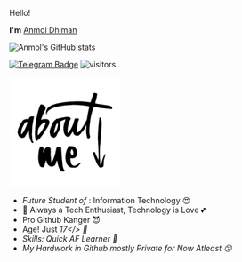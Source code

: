 Hello!

<b>I'm</b> [Anmol Dhiman](https://github.com/anmoldh)

![Anmol's GitHub stats](https://github-readme-stats.vercel.app/api?username=Anmoldh&hide=contribs,issues,prs,stars&count_private=true&show_icons=true&theme=merko)

[![Telegram Badge](https://img.shields.io/badge/Telegram-blue?style=social&logo=Telegram&link=https://t.me/Dont_Tag_Else_Gei)](https://t.me/Dont_Tag_Else_Gei)
![visitors](https://visitor-badge.laobi.icu/badge?page_id=AnmolDh)

<img align="center" src="./assets/aboutme.png?raw=true" width="200"/>

- <i>Future Student of</i> : Information Technology 😍
- 🔭 Always a Tech Enthusiast, Technology is Love 💕
- Pro Github Kanger 😈
- Age! Just <i>17</> 🙂
- Skills: Quick AF Learner 💨
- My Hardwork in Github mostly Private for Now Atleast 😙
